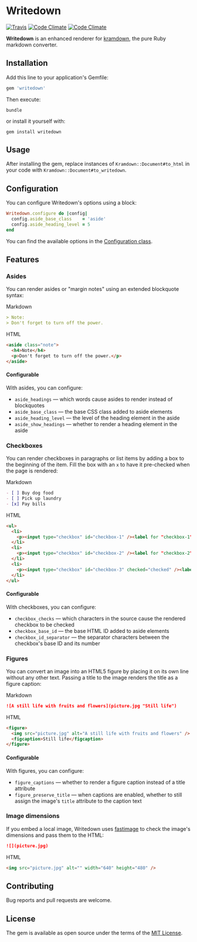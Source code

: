# Writedown

[![Travis](https://img.shields.io/travis/adamhollett/writedown.svg)](https://travis-ci.org/adamhollett/writedown)
[![Code Climate](https://img.shields.io/codeclimate/maintainability/adamhollett/writedown.svg)](https://codeclimate.com/github/adamhollett/writedown)
[![Code Climate](https://img.shields.io/codeclimate/c/adamhollett/writedown.svg)](https://codeclimate.com/github/adamhollett/writedown)

**Writedown** is an enhanced renderer for [kramdown](https://github.com/gettalong/kramdown), the pure Ruby markdown converter.

## Installation

Add this line to your application's Gemfile:

``` ruby
gem 'writedown'
```

Then execute:

``` shell
bundle
```

or install it yourself with:

``` shell
gem install writedown
```

## Usage

After installing the gem, replace instances of `Kramdown::Document#to_html` in your code with `Kramdown::Document#to_writedown`.

## Configuration

You can configure Writedown's options using a block:

``` ruby
Writedown.configure do |config|
  config.aside_base_class    = 'aside'
  config.aside_heading_level = 5
end
```

You can find the available options in the [Configuration class](lib/writedown/configuration.rb).

## Features

### Asides

You can render asides or "margin notes" using an extended blockquote syntax:

Markdown

``` markdown
> Note:
> Don't forget to turn off the power.
```

HTML

``` html
<aside class="note">
  <h4>Note</h4>
  <p>Don't forget to turn off the power.</p>
</aside>
```

#### Configurable

With asides, you can configure:

- `aside_headings`      — which words cause asides to render instead of blockquotes
- `aside_base_class`    — the base CSS class added to aside elements
- `aside_heading_level` — the level of the heading element in the aside
- `aside_show_headings` — whether to render a heading element in the aside

### Checkboxes

You can render checkboxes in paragraphs or list items by adding a box to the beginning of the item. Fill the box with an `x` to have it pre-checked when the page is rendered:

Markdown

``` markdown
- [ ] Buy dog food
- [ ] Pick up laundry
- [x] Pay bills
```

HTML

``` html
<ul>
  <li>
    <p><input type="checkbox" id="checkbox-1" /><label for "checkbox-1">Buy dog food</label></p>
  </li>
  <li>
    <p><input type="checkbox" id="checkbox-2" /><label for "checkbox-2">Pick up laundry</label></p>
  </li>
  <li>
    <p><input type="checkbox" id="checkbox-3" checked="checked" /><label for "checkbox-3">Pay bills</label></p>
  </li>
</ul>
```

#### Configurable

With checkboxes, you can configure:

- `checkbox_checks`       — which characters in the source cause the rendered checkbox to be checked
- `checkbox_base_id`      — the base HTML ID added to aside elements
- `checkbox_id_separator` — the separator characters between the checkbox's base ID and its number

### Figures

You can convert an image into an HTML5 figure by placing it on its own line without any other text. Passing a title to the image renders the title as a figure caption:

Markdown

``` markdown
![A still life with fruits and flowers](picture.jpg "Still life")
```

HTML

``` html
<figure>
  <img src="picture.jpg" alt="A still life with fruits and flowers" />
  <figcaption>Still life</figcaption>
</figure>
```

#### Configurable

With figures, you can configure:

- `figure_captions`       — whether to render a figure caption instead of a title attribute
- `figure_preserve_title` — when captions are enabled, whether to still assign the image's `title` attribute to the caption text

### Image dimensions

If you embed a local image, Writedown uses [fastimage](https://github.com/sdsykes/fastimage) to check the image's dimensions and pass them to the HTML:

``` markdown
![](picture.jpg)
```

HTML

``` html
<img src="picture.jpg" alt="" width="640" height="480" />
```

## Contributing

Bug reports and pull requests are welcome.

## License

The gem is available as open source under the terms of the [MIT License](http://opensource.org/licenses/MIT).
